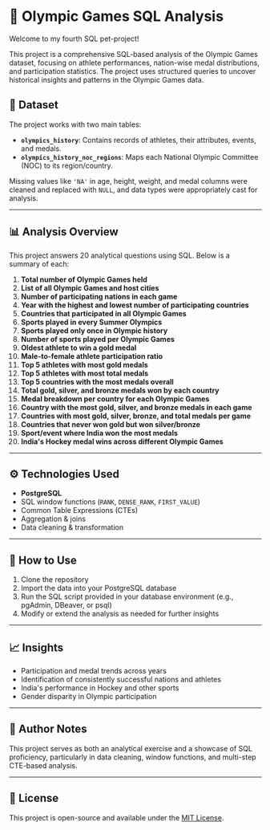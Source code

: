 # 🏅 Olympic Games SQL Analysis

Welcome to my fourth SQL pet-project!

This project is a comprehensive SQL-based analysis of the Olympic Games dataset, focusing on athlete performances, nation-wise medal distributions, and participation statistics. The project uses structured queries to uncover historical insights and patterns in the Olympic Games data.

## 📂 Dataset

The project works with two main tables:

- **`olympics_history`**: Contains records of athletes, their attributes, events, and medals.
- **`olympics_history_noc_regions`**: Maps each National Olympic Committee (NOC) to its region/country.

Missing values like `'NA'` in age, height, weight, and medal columns were cleaned and replaced with `NULL`, and data types were appropriately cast for analysis.

---

## 📊 Analysis Overview

This project answers 20 analytical questions using SQL. Below is a summary of each:

1. **Total number of Olympic Games held**  
2. **List of all Olympic Games and host cities**  
3. **Number of participating nations in each game**  
4. **Year with the highest and lowest number of participating countries**  
5. **Countries that participated in all Olympic Games**  
6. **Sports played in every Summer Olympics**  
7. **Sports played only once in Olympic history**  
8. **Number of sports played per Olympic Games**  
9. **Oldest athlete to win a gold medal**  
10. **Male-to-female athlete participation ratio**  
11. **Top 5 athletes with most gold medals**  
12. **Top 5 athletes with most total medals**  
13. **Top 5 countries with the most medals overall**  
14. **Total gold, silver, and bronze medals won by each country**  
15. **Medal breakdown per country for each Olympic Games**  
16. **Country with the most gold, silver, and bronze medals in each game**  
17. **Countries with most gold, silver, bronze, and total medals per game**  
18. **Countries that never won gold but won silver/bronze**  
19. **Sport/event where India won the most medals**  
20. **India's Hockey medal wins across different Olympic Games**

---

## ⚙️ Technologies Used

- **PostgreSQL**
- SQL window functions (`RANK`, `DENSE_RANK`, `FIRST_VALUE`)
- Common Table Expressions (CTEs)
- Aggregation & joins
- Data cleaning & transformation

---

## 📌 How to Use

1. Clone the repository
2. Import the data into your PostgreSQL database
3. Run the SQL script provided in your database environment (e.g., pgAdmin, DBeaver, or psql)
4. Modify or extend the analysis as needed for further insights

---

## 📈 Insights

- Participation and medal trends across years
- Identification of consistently successful nations and athletes
- India's performance in Hockey and other sports
- Gender disparity in Olympic participation

---

## 🧠 Author Notes

This project serves as both an analytical exercise and a showcase of SQL proficiency, particularly in data cleaning, window functions, and multi-step CTE-based analysis.

---

## 📄 License

This project is open-source and available under the [MIT License](LICENSE).

